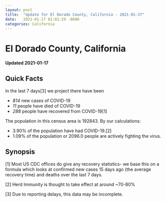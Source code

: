 ```yaml
---
layout: post
title:  "Update for El Dorado County, California - 2021-01-17"
date:   2021-01-17 01:01:29 -0600
categories: California
---
```


# El Dorado County, California
#### Updated 2021-01-17

## Quick Facts

In the last 7 days[3] we project there have been
- *814* new cases of COVID-19
- *11* people have died of COVID-19
- *288* people have recovered from COVID-19[1]

The population in this census area is 192843. By our calculations:
- 3.90% of the population have had COVID-19.[2]
- 1.09% of the population or 2096.0 people are actively fighting the virus.

## Synopsis




[1] Most US CDC offices do give any recovery statistics- we base this on a formula which looks at confirmed new cases
15 days ago (the average recovery time) and deaths over the last 7 days.

[2] Herd Immunity is thought to take effect at around ~70-80%

[3] Due to reporting delays, this data may be incomplete.
 
    